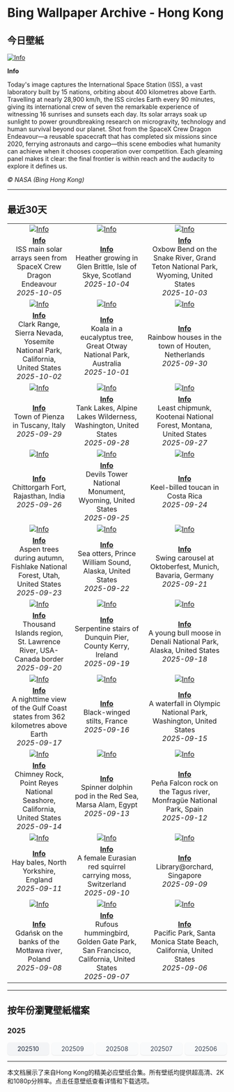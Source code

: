# Bing Wallpaper Archive - Hong Kong

## 今日壁紙

[![Info](https://www.bing.com/th?id=OHR.DragonEndeavour_ROW8867251205_UHD.jpg&pid=hp&w=2560)](https://bing.codexun.com/hk/detail/20251005)

**Info**

Today's image captures the International Space Station (ISS), a vast laboratory built by 15 nations, orbiting about 400 kilometres above Earth. Travelling at nearly 28,900 km/h, the ISS circles Earth every 90 minutes, giving its international crew of seven the remarkable experience of witnessing 16 sunrises and sunsets each day. Its solar arrays soak up sunlight to power groundbreaking research on microgravity, technology and human survival beyond our planet. Shot from the SpaceX Crew Dragon Endeavour—a reusable spacecraft that has completed six missions since 2020, ferrying astronauts and cargo—this scene embodies what humanity can achieve when it chooses cooperation over competition. Each gleaming panel makes it clear: the final frontier is within reach and the audacity to explore it defines us.

*© NASA (Bing Hong Kong)*

---

## 最近30天

| | | |
|:---:|:---:|:---:|
| [![Info](https://www.bing.com/th?id=OHR.DragonEndeavour_ROW8867251205_UHD.jpg&pid=hp&w=2560)](https://bing.codexun.com/hk/detail/20251005) | [![Info](https://www.bing.com/th?id=OHR.SkyeHeather_ROW6254655210_UHD.jpg&pid=hp&w=2560)](https://bing.codexun.com/hk/detail/20251004) | [![Info](https://www.bing.com/th?id=OHR.OxbowBend_ROW5989192939_UHD.jpg&pid=hp&w=2560)](https://bing.codexun.com/hk/detail/20251003) | 
| **[Info](https://bing.codexun.com/hk/detail/20251005)**<br>ISS main solar arrays seen from SpaceX Crew Dragon Endeavour<br>*2025-10-05* | **[Info](https://bing.codexun.com/hk/detail/20251004)**<br>Heather growing in Glen Brittle, Isle of Skye, Scotland<br>*2025-10-04* | **[Info](https://bing.codexun.com/hk/detail/20251003)**<br>Oxbow Bend on the Snake River, Grand Teton National Park, Wyoming, United States<br>*2025-10-03* | 
| [![Info](https://www.bing.com/th?id=OHR.YosemiteClark_ROW5897373346_UHD.jpg&pid=hp&w=2560)](https://bing.codexun.com/hk/detail/20251002) | [![Info](https://www.bing.com/th?id=OHR.EucalyptusKoala_ROW5777411549_UHD.jpg&pid=hp&w=2560)](https://bing.codexun.com/hk/detail/20251001) | [![Info](https://www.bing.com/th?id=OHR.HoutenHouses_ROW5656377952_UHD.jpg&pid=hp&w=2560)](https://bing.codexun.com/hk/detail/20250930) | 
| **[Info](https://bing.codexun.com/hk/detail/20251002)**<br>Clark Range, Sierra Nevada, Yosemite National Park, California, United States<br>*2025-10-02* | **[Info](https://bing.codexun.com/hk/detail/20251001)**<br>Koala in a eucalyptus tree, Great Otway National Park, Australia<br>*2025-10-01* | **[Info](https://bing.codexun.com/hk/detail/20250930)**<br>Rainbow houses in the town of Houten, Netherlands<br>*2025-09-30* | 
| [![Info](https://www.bing.com/th?id=OHR.PienzaItaly_ROW5557368253_UHD.jpg&pid=hp&w=2560)](https://bing.codexun.com/hk/detail/20250929) | [![Info](https://www.bing.com/th?id=OHR.TankLakes_ROW5456053450_UHD.jpg&pid=hp&w=2560)](https://bing.codexun.com/hk/detail/20250928) | [![Info](https://www.bing.com/th?id=OHR.AutumnChipmunk_ROW5358598702_UHD.jpg&pid=hp&w=2560)](https://bing.codexun.com/hk/detail/20250927) | 
| **[Info](https://bing.codexun.com/hk/detail/20250929)**<br>Town of Pienza in Tuscany, Italy<br>*2025-09-29* | **[Info](https://bing.codexun.com/hk/detail/20250928)**<br>Tank Lakes, Alpine Lakes Wilderness, Washington, United States<br>*2025-09-28* | **[Info](https://bing.codexun.com/hk/detail/20250927)**<br>Least chipmunk, Kootenai National Forest, Montana, United States<br>*2025-09-27* | 
| [![Info](https://www.bing.com/th?id=OHR.FortChittorgarh_ROW5235971139_UHD.jpg&pid=hp&w=2560)](https://bing.codexun.com/hk/detail/20250926) | [![Info](https://www.bing.com/th?id=OHR.BearLodge_ROW5124769347_UHD.jpg&pid=hp&w=2560)](https://bing.codexun.com/hk/detail/20250925) | [![Info](https://www.bing.com/th?id=OHR.ToucanForest_ROW4747613727_UHD.jpg&pid=hp&w=2560)](https://bing.codexun.com/hk/detail/20250924) | 
| **[Info](https://bing.codexun.com/hk/detail/20250926)**<br>Chittorgarh Fort, Rajasthan, India<br>*2025-09-26* | **[Info](https://bing.codexun.com/hk/detail/20250925)**<br>Devils Tower National Monument, Wyoming, United States<br>*2025-09-25* | **[Info](https://bing.codexun.com/hk/detail/20250924)**<br>Keel-billed toucan in Costa Rica<br>*2025-09-24* | 
| [![Info](https://www.bing.com/th?id=OHR.AspenEquinox_ROW4592504146_UHD.jpg&pid=hp&w=2560)](https://bing.codexun.com/hk/detail/20250923) | [![Info](https://www.bing.com/th?id=OHR.IceOtters_ROW4423609000_UHD.jpg&pid=hp&w=2560)](https://bing.codexun.com/hk/detail/20250922) | [![Info](https://www.bing.com/th?id=OHR.OktoberfestSwing_ROW4294317377_UHD.jpg&pid=hp&w=2560)](https://bing.codexun.com/hk/detail/20250921) | 
| **[Info](https://bing.codexun.com/hk/detail/20250923)**<br>Aspen trees during autumn, Fishlake National Forest, Utah, United States<br>*2025-09-23* | **[Info](https://bing.codexun.com/hk/detail/20250922)**<br>Sea otters, Prince William Sound, Alaska, United States<br>*2025-09-22* | **[Info](https://bing.codexun.com/hk/detail/20250921)**<br>Swing carousel at Oktoberfest, Munich, Bavaria, Germany<br>*2025-09-21* | 
| [![Info](https://www.bing.com/th?id=OHR.ThousandIslands_ROW3854293844_UHD.jpg&pid=hp&w=2560)](https://bing.codexun.com/hk/detail/20250920) | [![Info](https://www.bing.com/th?id=OHR.DunquinIreland_ROW8248282029_UHD.jpg&pid=hp&w=2560)](https://bing.codexun.com/hk/detail/20250919) | [![Info](https://www.bing.com/th?id=OHR.YoungMoose_ROW0217187286_UHD.jpg&pid=hp&w=2560)](https://bing.codexun.com/hk/detail/20250918) | 
| **[Info](https://bing.codexun.com/hk/detail/20250920)**<br>Thousand Islands region, St. Lawrence River, USA-Canada border<br>*2025-09-20* | **[Info](https://bing.codexun.com/hk/detail/20250919)**<br>Serpentine stairs of Dunquin Pier, County Kerry, Ireland<br>*2025-09-19* | **[Info](https://bing.codexun.com/hk/detail/20250918)**<br>A young bull moose in Denali National Park, Alaska, United States<br>*2025-09-18* | 
| [![Info](https://www.bing.com/th?id=OHR.OzoneEarth_ROW8045660515_UHD.jpg&pid=hp&w=2560)](https://bing.codexun.com/hk/detail/20250917) | [![Info](https://www.bing.com/th?id=OHR.Echasse_ROW7944797323_UHD.jpg&pid=hp&w=2560)](https://bing.codexun.com/hk/detail/20250916) | [![Info](https://www.bing.com/th?id=OHR.HohWaterfall_ROW7820858130_UHD.jpg&pid=hp&w=2560)](https://bing.codexun.com/hk/detail/20250915) | 
| **[Info](https://bing.codexun.com/hk/detail/20250917)**<br>A nighttime view of the Gulf Coast states from 362 kilometres above Earth<br>*2025-09-17* | **[Info](https://bing.codexun.com/hk/detail/20250916)**<br>Black-winged stilts, France<br>*2025-09-16* | **[Info](https://bing.codexun.com/hk/detail/20250915)**<br>A waterfall in Olympic National Park, Washington, United States<br>*2025-09-15* | 
| [![Info](https://www.bing.com/th?id=OHR.PointReyesSeashore_ROW7684376877_UHD.jpg&pid=hp&w=2560)](https://bing.codexun.com/hk/detail/20250914) | [![Info](https://www.bing.com/th?id=OHR.SpinnerDolphins_ROW7589569967_UHD.jpg&pid=hp&w=2560)](https://bing.codexun.com/hk/detail/20250913) | [![Info](https://www.bing.com/th?id=OHR.ExtremaduraJamon_ROW7444306308_UHD.jpg&pid=hp&w=2560)](https://bing.codexun.com/hk/detail/20250912) | 
| **[Info](https://bing.codexun.com/hk/detail/20250914)**<br>Chimney Rock, Point Reyes National Seashore, California, United States<br>*2025-09-14* | **[Info](https://bing.codexun.com/hk/detail/20250913)**<br>Spinner dolphin pod in the Red Sea, Marsa Alam, Egypt<br>*2025-09-13* | **[Info](https://bing.codexun.com/hk/detail/20250912)**<br>Peña Falcon rock on the Tagus river, Monfragüe National Park, Spain<br>*2025-09-12* | 
| [![Info](https://www.bing.com/th?id=OHR.YorkshireHay_ROW7331770812_UHD.jpg&pid=hp&w=2560)](https://bing.codexun.com/hk/detail/20250911) | [![Info](https://www.bing.com/th?id=OHR.SwissSquirrel_ROW7231297165_UHD.jpg&pid=hp&w=2560)](https://bing.codexun.com/hk/detail/20250910) | [![Info](https://www.bing.com/th?id=OHR.OrchardLibrary_ROW7132062115_UHD.jpg&pid=hp&w=2560)](https://bing.codexun.com/hk/detail/20250909) | 
| **[Info](https://bing.codexun.com/hk/detail/20250911)**<br>Hay bales, North Yorkshire, England<br>*2025-09-11* | **[Info](https://bing.codexun.com/hk/detail/20250910)**<br>A female Eurasian red squirrel carrying moss, Switzerland<br>*2025-09-10* | **[Info](https://bing.codexun.com/hk/detail/20250909)**<br>Library@orchard, Singapore<br>*2025-09-09* | 
| [![Info](https://www.bing.com/th?id=OHR.BlueGdansk_ROW7036139554_UHD.jpg&pid=hp&w=2560)](https://bing.codexun.com/hk/detail/20250908) | [![Info](https://www.bing.com/th?id=OHR.RufousHummer_ROW6939671460_UHD.jpg&pid=hp&w=2560)](https://bing.codexun.com/hk/detail/20250907) | [![Info](https://www.bing.com/th?id=OHR.SunsetPier_ROW6836711117_UHD.jpg&pid=hp&w=2560)](https://bing.codexun.com/hk/detail/20250906) | 
| **[Info](https://bing.codexun.com/hk/detail/20250908)**<br>Gdańsk on the banks of the Motława river, Poland<br>*2025-09-08* | **[Info](https://bing.codexun.com/hk/detail/20250907)**<br>Rufous hummingbird, Golden Gate Park, San Francisco, California, United States<br>*2025-09-07* | **[Info](https://bing.codexun.com/hk/detail/20250906)**<br>Pacific Park, Santa Monica State Beach, California, United States<br>*2025-09-06* | 


---

## 按年份瀏覽壁紙檔案

### 2025
<div style="display: grid; grid-template-columns: repeat(auto-fit, minmax(80px, 1fr)); gap: 6px; margin: 12px 0;">
<a href="https://bing.codexun.com/hk/archive/202510" style="padding: 6px 12px; font-size: 14px; border-radius: 6px; box-shadow: 0 1px 2px rgba(0,0,0,0.1); background-color: #f3f4f6; color: #374151; text-decoration: none; text-align: center; transition: background-color 0.2s ease; font-weight: 500;">202510</a>
<a href="https://bing.codexun.com/hk/archive/202509" style="padding: 6px 12px; font-size: 14px; border-radius: 6px; box-shadow: 0 1px 2px rgba(0,0,0,0.1); background-color: #f9fafb; color: #374151; text-decoration: none; text-align: center; transition: background-color 0.2s ease;">202509</a>
<a href="https://bing.codexun.com/hk/archive/202508" style="padding: 6px 12px; font-size: 14px; border-radius: 6px; box-shadow: 0 1px 2px rgba(0,0,0,0.1); background-color: #f9fafb; color: #374151; text-decoration: none; text-align: center; transition: background-color 0.2s ease;">202508</a>
<a href="https://bing.codexun.com/hk/archive/202507" style="padding: 6px 12px; font-size: 14px; border-radius: 6px; box-shadow: 0 1px 2px rgba(0,0,0,0.1); background-color: #f9fafb; color: #374151; text-decoration: none; text-align: center; transition: background-color 0.2s ease;">202507</a>
<a href="https://bing.codexun.com/hk/archive/202506" style="padding: 6px 12px; font-size: 14px; border-radius: 6px; box-shadow: 0 1px 2px rgba(0,0,0,0.1); background-color: #f9fafb; color: #374151; text-decoration: none; text-align: center; transition: background-color 0.2s ease;">202506</a>
</div>



---

本文档展示了来自Hong Kong的精美必应壁纸合集。所有壁纸均提供超高清、2K和1080p分辨率。点击任意壁纸查看详情和下载选项。
